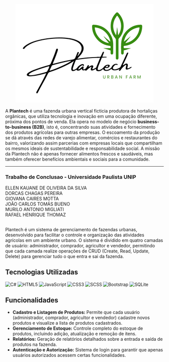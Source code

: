 <p align="center">
  <img src="wwwroot/images/logo.png" alt="Logo Plantech">
</p>

<p>
  A <strong>Plantech</strong> é uma fazenda urbana vertical ficticia produtora de hortaliças orgânicas, que utiliza tecnologia e inovação em uma ocupação diferente, próxima dos pontos de venda. Ela opera no modelo de negócio <strong>business-to-business (B2B)</strong>, isto é, concentrando suas atividades e fornecimento dos produtos agrícolas para outras empresas. O escoamento da produção se dá através das redes de varejo alimentar, comércios e restaurantes do bairro, valorizando assim parcerias com empresas locais que compartilham os mesmos ideais de sustentabilidade e responsabilidade social. A missão da Plantech não é apenas fornecer alimentos frescos e saudáveis, mas também oferecer benefícios ambientais e sociais para a comunidade.
</p>
<hr>
<h3> Trabalho de Conclusao - Universidade Paulista UNIP </h3>
<p>
  ELLEN KAUANE DE OLIVEIRA DA SILVA <br>
  DORCAS CHAGAS PEREIRA <br>
  GIOVANA CAIRES MOTTA <br>
  JOÃO CARLOS TOMÁS BUENO <br>
  MURILO ANTONIO MIGLIATI <br>
  RAFAEL HENRIQUE THOMAZ
</p>

##

Plantech é um sistema de gerenciamento de fazendas urbanas, desenvolvido para facilitar o controle e organização das atividades agrícolas em um ambiente urbano. O sistema é dividido em quatro camadas de usuário: administrador, comprador, agricultor e vendedor, permitindo que cada camada realize operações de CRUD (Create, Read, Update, Delete) para gerenciar tudo o que entra e sai da fazenda.

## Tecnologias Utilizadas

![C#](https://img.shields.io/badge/C%23-239120?style=for-the-badge&logo=c-sharp&logoColor=white)
![HTML5](https://img.shields.io/badge/HTML5-E34F26?style=for-the-badge&logo=html5&logoColor=white)
![JavaScript](https://img.shields.io/badge/JavaScript-F7DF1E?style=for-the-badge&logo=javascript&logoColor=black)
![CSS3](https://img.shields.io/badge/CSS3-1572B6?style=for-the-badge&logo=css3&logoColor=white)
![SCSS](https://img.shields.io/badge/SCSS-CC6699?style=for-the-badge&logo=sass&logoColor=white)
![Bootstrap](https://img.shields.io/badge/Bootstrap-563D7C?style=for-the-badge&logo=bootstrap&logoColor=white)
![SQLite](https://img.shields.io/badge/SQLite-003B57?style=for-the-badge&logo=sqlite&logoColor=white)

## Funcionalidades

- **Cadastro e Listagem de Produtos:** Permite que cada usuário (administrador, comprador, agricultor e vendedor) cadastre novos produtos e visualize a lista de produtos cadastrados.
- **Gerenciamento de Estoque:** Controle completo do estoque de produtos, incluindo adição, atualização e remoção de itens.
- **Relatórios:** Geração de relatórios detalhados sobre a entrada e saída de produtos na fazenda.
- **Autenticação e Autorização:** Sistema de login para garantir que apenas usuários autorizados acessem certas funcionalidades.

